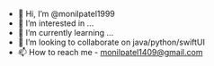 - 👋 Hi, I’m @monilpatel1999
- 👀 I’m interested in ...
- 🌱 I’m currently learning ...
- 💞️ I’m looking to collaborate on java/python/swiftUI
- 📫 How to reach me - monilpatel1409@gmail.com

<!---
monilpatel1999/monilpatel1999 is a ✨ special ✨ repository because its `README.md` (this file) appears on your GitHub profile.
You can click the Preview link to take a look at your changes.
--->
